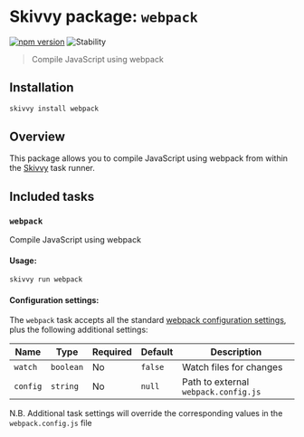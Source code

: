 # Skivvy package: `webpack`

[![npm version](https://img.shields.io/npm/v/@skivvy/skivvy-package-webpack.svg)](https://www.npmjs.com/package/@skivvy/skivvy-package-webpack)
![Stability](https://img.shields.io/badge/stability-stable-brightgreen.svg)

> Compile JavaScript using webpack


## Installation

```bash
skivvy install webpack
```


## Overview

This package allows you to compile JavaScript using webpack from within the [Skivvy](https://www.npmjs.com/package/skivvy) task runner.


## Included tasks

### `webpack`

Compile JavaScript using webpack

#### Usage:

```bash
skivvy run webpack
```


#### Configuration settings:

The `webpack` task accepts all the standard [webpack configuration settings](http://webpack.github.io/docs/configuration.html), plus the following additional settings:

| Name | Type | Required | Default | Description |
| ---- | ---- | -------- | ------- | ----------- |
| `watch` | `boolean` | No | `false` | Watch files for changes |
| `config` | `string` | No | `null` | Path to external `webpack.config.js` |

N.B. Additional task settings will override the corresponding values in the `webpack.config.js` file
